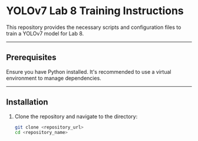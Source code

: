 # YOLOv7 Lab 8 Training Instructions

This repository provides the necessary scripts and configuration files to train a YOLOv7 model for Lab 8.

---

## Prerequisites

Ensure you have Python installed. It's recommended to use a virtual environment to manage dependencies.

---

## Installation

1. Clone the repository and navigate to the directory:
   ```bash
   git clone <repository_url>
   cd <repository_name>
